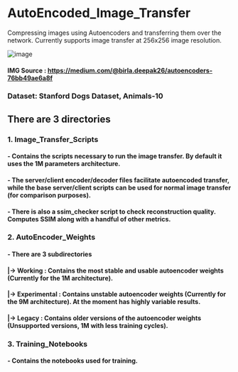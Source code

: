 # AutoEncoded_Image_Transfer
Compressing images using Autoencoders and transferring them over the network. Currently supports image transfer at 256x256 image resolution.

![image](https://github.com/05kashyap/AutoEncoded_Image_Transfer/assets/120780494/20b596dd-2682-44e3-b09a-0ba1b7eb16d3)
#### IMG Source : https://medium.com/@birla.deepak26/autoencoders-76bb49ae6a8f

### Dataset: Stanford Dogs Dataset, Animals-10

## There are 3 directories

### 1. Image_Transfer_Scripts
#### - Contains the scripts necessary to run the image transfer. By default it uses the 1M parameters architecture. 
#### - The server/client encoder/decoder files facilitate autoencoded transfer, while the base server/client scripts can be used for normal image transfer (for comparison purposes).
#### - There is also a ssim_checker script to check reconstruction quality. Computes SSIM along with a handful of other metrics.

### 2. AutoEncoder_Weights
#### - There are 3 subdirectories
####   |-> Working : Contains the most stable and usable autoencoder weights (Currently for the 1M architecture).
####   |-> Experimental : Contains unstable autoencoder weights (Currently for the 9M architecture). At the moment has highly variable results.
####   |-> Legacy : Contains older versions of the autoencoder weights (Unsupported versions, 1M with less training cycles).

### 3. Training_Notebooks
#### - Contains the notebooks used for training.
